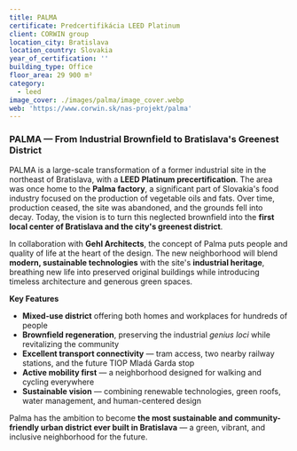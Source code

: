 ```yaml
---
title: PALMA
certificate: Predcertifikácia LEED Platinum
client: CORWIN group
location_city: Bratislava
location_country: Slovakia
year_of_certification: ''
building_type: Office
floor_area: 29 900 m²
category:
  - leed
image_cover: ./images/palma/image_cover.webp
web: 'https://www.corwin.sk/nas-projekt/palma'
---
```


### PALMA — From Industrial Brownfield to Bratislava's Greenest District

PALMA is a large-scale transformation of a former industrial site in the northeast of Bratislava, with a **LEED Platinum precertification**. The area was once home to the **Palma factory**, a significant part of Slovakia's food industry focused on the production of vegetable oils and fats. Over time, production ceased, the site was abandoned, and the grounds fell into decay. Today, the vision is to turn this neglected brownfield into the **first local center of Bratislava and the city's greenest district**.

In collaboration with **Gehl Architects**, the concept of Palma puts people and quality of life at the heart of the design. The new neighborhood will blend **modern, sustainable technologies** with the site's **industrial heritage**, breathing new life into preserved original buildings while introducing timeless architecture and generous green spaces.

**Key Features**

- **Mixed-use district** offering both homes and workplaces for hundreds of people
- **Brownfield regeneration**, preserving the industrial _genius loci_ while revitalizing the community
- **Excellent transport connectivity** — tram access, two nearby railway stations, and the future TIOP Mladá Garda stop
- **Active mobility first** — a neighborhood designed for walking and cycling everywhere
- **Sustainable vision** — combining renewable technologies, green roofs, water management, and human-centered design

Palma has the ambition to become **the most sustainable and community-friendly urban district ever built in Bratislava** — a green, vibrant, and inclusive neighborhood for the future.
